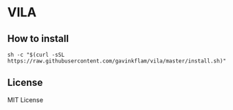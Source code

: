 VILA
====

How to install
--------------

`sh -c "$(curl -sSL https://raw.githubusercontent.com/gavinkflam/vila/master/install.sh)"`

License
-------
MIT License
